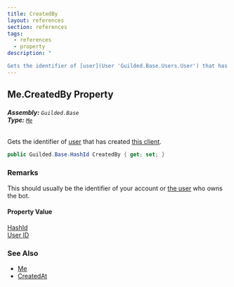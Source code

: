 ```yaml
---
title: CreatedBy
layout: references
section: references
tags:
  - references
  - property
description: "

Gets the identifier of [user](User 'Guilded.Base.Users.User') that has created [this client](BaseGuildedClient 'Guilded.Base.BaseGuildedClient')."
---
```


## Me.CreatedBy Property
###### **Assembly:** `Guilded.Base`<br/>**Type:** [`Me`](Me 'Guilded.Base.Users.Me')

Gets the identifier of [user](User 'Guilded.Base.Users.User') that has created [this client](BaseGuildedClient 'Guilded.Base.BaseGuildedClient').

```csharp
public Guilded.Base.HashId CreatedBy { get; set; }
```

### Remarks
  
This should usually be the identifier of your account or [the user](User 'Guilded.Base.Users.User') who owns the bot.

#### Property Value
[HashId](HashId 'Guilded.Base.HashId')  
[User ID](UserSummary.Id 'Guilded.Base.Users.UserSummary.Id')

### See Also
- [Me](Me 'Guilded.Base.Users.Me')
- [CreatedAt](Me.CreatedAt 'Guilded.Base.Users.Me.CreatedAt')